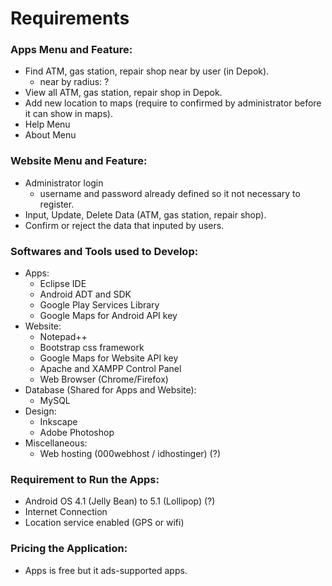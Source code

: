 Requirements
============

### Apps Menu and Feature:
+ Find ATM, gas station, repair shop near by user (in Depok).
  + near by radius: ?
+ View all ATM, gas station, repair shop in Depok.
+ Add new location to maps (require to confirmed by administrator before it can show in maps).
+ Help Menu
+ About Menu
  
  
### Website Menu and Feature:
+ Administrator login
  + username and password already defined so it not necessary to register.
+ Input, Update, Delete Data (ATM, gas station, repair shop).
+ Confirm or reject the data that inputed by users.


### Softwares and Tools used to Develop:
+ Apps:
  + Eclipse IDE
  + Android ADT and SDK
  + Google Play Services Library
  + Google Maps for Android API key
+ Website:
  + Notepad++
  + Bootstrap css framework
  + Google Maps for Website API key
  + Apache and XAMPP Control Panel
  + Web Browser (Chrome/Firefox)
+ Database (Shared for Apps and Website):
  + MySQL
+ Design:
  + Inkscape
  + Adobe Photoshop
+ Miscellaneous:
  + Web hosting (000webhost / idhostinger) (?)  
  

### Requirement to Run the Apps:
+ Android OS 4.1 (Jelly Bean) to 5.1 (Lollipop) (?)
+ Internet Connection
+ Location service enabled (GPS or wifi)


### Pricing the Application:
+ Apps is free but it ads-supported apps.